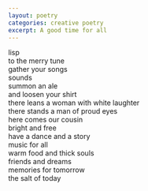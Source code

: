 ```yaml
---
layout: poetry
categories: creative poetry
excerpt: A good time for all
---
```


lisp  
to the merry tune  
gather your songs  
sounds  
summon an ale  
and loosen your shirt  
there leans a woman with white laughter  
there stands a man of proud eyes  
here comes our cousin  
bright and free  
have a dance and a story  
music for all  
warm food and thick souls  
friends and dreams  
memories for tomorrow  
the salt of today  
